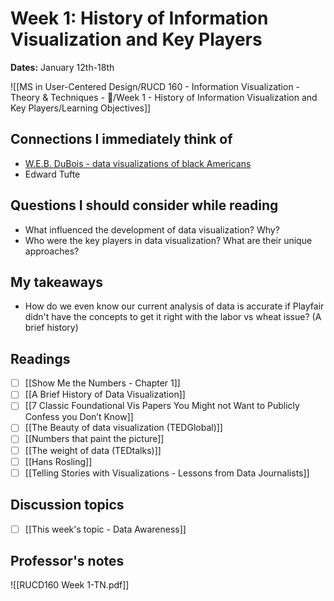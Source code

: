 # Week 1: History of Information Visualization and Key Players

**Dates:** January 12th-18th

![[MS in User-Centered Design/RUCD 160 - Information Visualization - Theory & Techniques  - 💾/Week 1 - History of Information Visualization and Key Players/Learning Objectives]]

## Connections I immediately think of
- [W.E.B. DuBois - data visualizations of black Americans](https://www.smithsonianmag.com/history/first-time-together-and-color-book-displays-web-du-bois-visionary-infographics-180970826/)
- Edward Tufte

## Questions I should consider while reading
- What influenced the development of data visualization? Why?
- Who were the key players in data visualization? What are their unique approaches?

## My takeaways
- How do we even know our current analysis of data is accurate if Playfair didn't have the concepts to get it right with the labor vs wheat issue? (A brief history)

## Readings
- [ ] [[Show Me the Numbers - Chapter 1]]
- [ ] [[A Brief History of Data Visualization]]
- [ ] [[7 Classic Foundational Vis Papers You Might not Want to Publicly Confess you Don’t Know]]
- [ ] [[The Beauty of data visualization (TEDGlobal)]]
- [ ] [[Numbers that paint the picture]]
- [ ] [[The weight of data (TEDtalks)]]
- [ ] [[Hans Rosling]]
- [ ] [[Telling Stories with Visualizations - Lessons from Data Journalists]]

## Discussion topics
- [ ] [[This week's topic - Data Awareness]]

## Professor's notes
![[RUCD160 Week 1-TN.pdf]]
